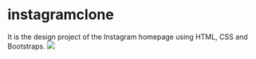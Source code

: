 # instagramclone
It is the design project of the Instagram homepage using HTML, CSS and Bootstraps.
![](https://github.com/muhittinorhan/instagramclone/blob/main/Ads%C4%B1z%20tasar%C4%B1m.gif)
